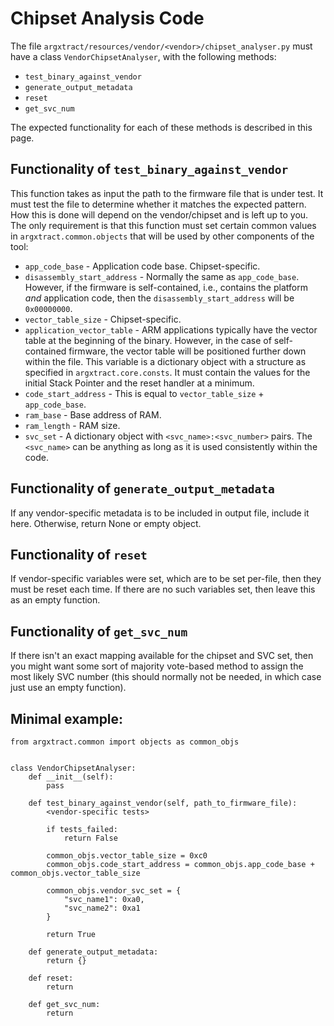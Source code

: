 # Chipset Analysis Code

The file `argxtract/resources/vendor/<vendor>/chipset_analyser.py` must have a class `VendorChipsetAnalyser`, with the following methods:
* `test_binary_against_vendor`
* `generate_output_metadata`
* `reset`
* `get_svc_num`

The expected functionality for each of these methods is described in this page.

## Functionality of `test_binary_against_vendor`
This function takes as input the path to the firmware file that is under test. It must test the file to determine whether it matches the expected pattern. How this is done will depend on the vendor/chipset and is left up to you. The only requirement is that this function must set certain common values in `argxtract.common.objects` that will be used by other components of the tool:
* `app_code_base` - Application code base. Chipset-specific.
* `disassembly_start_address` - Normally the same as `app_code_base`. However, if the firmware is self-contained, i.e., contains the platform _and_ application code, then the `disassembly_start_address` will be `0x00000000`.
* `vector_table_size` - Chipset-specific. 
* `application_vector_table` - ARM applications typically have the vector table at the beginning of the binary. However, in the case of self-contained firmware, the vector table will be positioned further down within the file. This variable is a dictionary object with a structure as specified in `argxtract.core.consts`. It must contain the values for the initial Stack Pointer and the reset handler at a minimum.
* `code_start_address` - This is equal to `vector_table_size` + `app_code_base`.
* `ram_base` - Base address of RAM.
* `ram_length` - RAM size.
* `svc_set` - A dictionary object with `<svc_name>:<svc_number>` pairs. The `<svc_name>` can be anything as long as it is used consistently within the code.

## Functionality of `generate_output_metadata`
If any vendor-specific metadata is to be included in output file, include it here. Otherwise, return None or empty object.

## Functionality of `reset`
If vendor-specific variables were set, which are to be set per-file, then they must be reset each time. If there are no such variables set, then leave this as an empty function.

## Functionality of `get_svc_num`
If there isn't an exact mapping available for the chipset and SVC set, then you might want some sort of majority vote-based method to assign the most likely SVC number (this should normally not be needed, in which case just use an empty function).


## Minimal example:
```
from argxtract.common import objects as common_objs


class VendorChipsetAnalyser:
    def __init__(self):
        pass
        
    def test_binary_against_vendor(self, path_to_firmware_file):
        <vendor-specific tests>
        
        if tests_failed:
            return False
        
        common_objs.vector_table_size = 0xc0
        common_objs.code_start_address = common_objs.app_code_base + common_objs.vector_table_size
        
        common_objs.vendor_svc_set = {
            "svc_name1": 0xa0,
            "svc_name2": 0xa1
        }
        
        return True
        
    def generate_output_metadata:
        return {}
        
    def reset:
        return
        
    def get_svc_num:
        return
```
